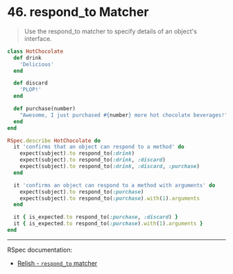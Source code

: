 # 46. respond_to Matcher

> Use the respond_to matcher to specify details of an object's interface.

```ruby
class HotChocolate
  def drink
    'Delicious'
  end

  def discard
    'PLOP!'
  end

  def purchase(number)
    "Awesome, I just purchased #{number} more hot chocolate beverages!"
  end
end

RSpec.describe HotChocolate do
  it 'confirms that an object can respond to a method' do
    expect(subject).to respond_to(:drink)
    expect(subject).to respond_to(:drink, :discard)
    expect(subject).to respond_to(:drink, :discard, :purchase)
  end

  it 'confirms an object can respond to a method with arguments' do
    expect(subject).to respond_to(:purchase)
    expect(subject).to respond_to(:purchase).with(1).arguments
  end

  it { is_expected.to respond_to(:purchase, :discard) }
  it { is_expected.to respond_to(:purchase).with(1).arguments }
end
```

---

RSpec documentation:

- [Relish - `respond_to` matcher](https://relishapp.com/rspec/rspec-expectations/v/3-12/docs/built-in-matchers/respond-to-matcher)
